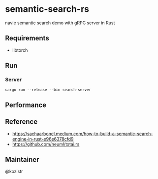 # semantic-search-rs

navie semantic search demo with gRPC server in Rust

## Requirements

* libtorch

## Run

### Server

```shell
cargo run --release --bin search-server 
```

## Performance

## Reference

* https://sachaarbonel.medium.com/how-to-build-a-semantic-search-engine-in-rust-e96e6378cfd9
* https://github.com/neuml/txtai.rs

## Maintainer

@kozistr
